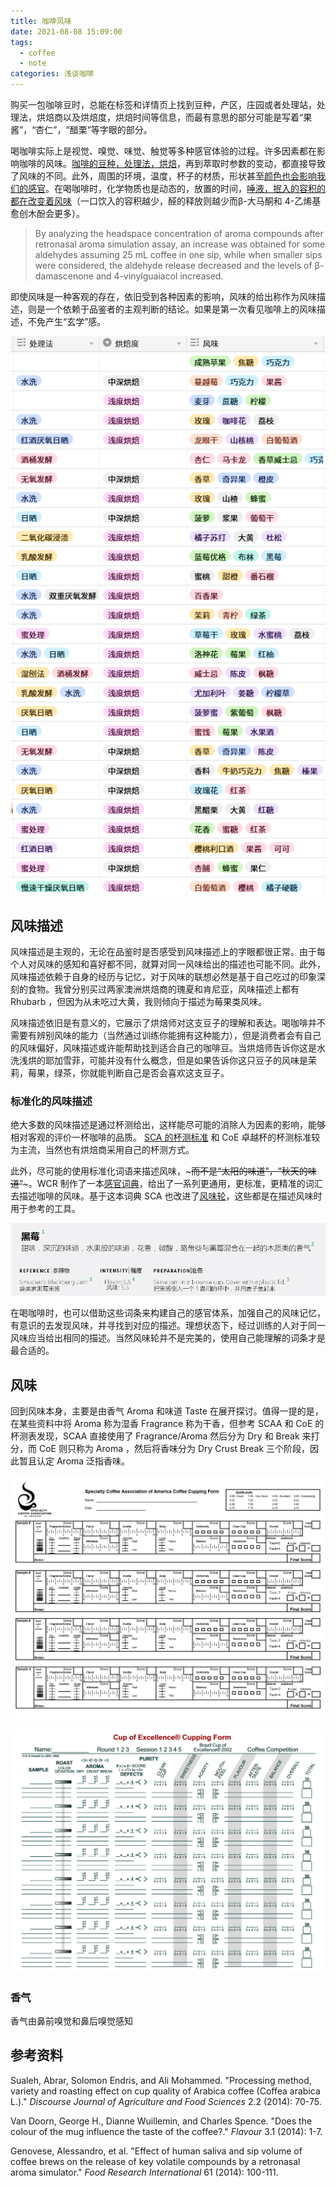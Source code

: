 ```yaml
---
title: 咖啡风味
date: 2021-08-08 15:09:00
tags: 
  - coffee
  - note
categories: 浅谈咖啡
---
```


购买一包咖啡豆时，总能在标签和详情页上找到豆种，产区，庄园或者处理站，处理法，烘焙商以及烘焙度，烘焙时间等信息，而最有意思的部分可能是写着“果酱”，“杏仁”，“醋栗”等字眼的部分。

喝咖啡实际上是视觉、嗅觉、味觉、触觉等多种感官体验的过程。许多因素都在影响咖啡的风味。[咖啡的豆种，处理法，烘焙](http://resjournals.org/JAFS/PDF/2014/Mar/Sualeh_et_al.pdf)，再到萃取时参数的变动，都直接导致了风味的不同。此外，周围的环境，温度，杯子的材质，形状甚至[颜色也会影响我们的感官](https://link.springer.com/article/10.1186/2044-7248-3-10)。在喝咖啡时，化学物质也是动态的，放置的时间，[唾液，抿入的容积的都在改变着风味](https://www.sciencedirect.com/science/article/abs/pii/S0963996914001446)（一口饮入的容积越少，醛的释放则越少而β-大马酮和 4-乙烯基愈创木酚会更多）。

> By analyzing the headspace concentration of aroma compounds after  retronasal aroma simulation assay, an increase was obtained for some  aldehydes assuming 25 mL coffee in one sip, while when smaller sips were considered, the aldehyde release decreased and the levels of  β-damascenone and 4-vinylguaiacol increased. 

即使风味是一种客观的存在，依旧受到各种因素的影响，风味的给出称作为风味描述，则是一个依赖于品鉴者的主观判断的结论。如果是第一次看见咖啡上的风味描述，不免产生“玄学”感。

![一些风味描述](/images/coffee/flavor.png)

<!-- more -->

## 风味描述

风味描述是主观的，无论在品鉴时是否感受到风味描述上的字眼都很正常。由于每个人对风味的感知和喜好都不同，就算对同一风味给出的描述也可能不同。此外，风味描述依赖于自身的经历与记忆，对于风味的联想必然是基于自己吃过的印象深刻的食物。我曾分别买过两家澳洲烘焙商的瑰夏和肯尼亚，风味描述上都有 Rhubarb ，但因为从未吃过大黄，我则倾向于描述为莓果类风味。

风味描述依旧是有意义的，它展示了烘焙师对这支豆子的理解和表达。喝咖啡并不需要有辨别风味的能力（当然通过训练你能拥有这种能力），但是消费者会有自己的风味偏好，风味描述或许能帮助找到适合自己的咖啡豆。当烘焙师告诉你这是水洗浅烘的耶加雪菲，可能并没有什么概念，但是如果告诉你这只豆子的风味是茉莉，莓果，绿茶，你就能判断自己是否会喜欢这支豆子。

### 标准化的风味描述

绝大多数的风味描述是通过杯测给出，这样能尽可能的消除人为因素的影响，能够相对客观的评价一杯咖啡的品质。 [SCA 的杯测标准](https://sca.coffee/research/coffee-standards) 和 CoE 卓越杯的杯测标准较为主流，当然也有烘焙商采用自己的杯测方式。

此外，尽可能的使用标准化词语来描述风味，~~~而不是“太阳的味道”，“秋天的味道”~~~。WCR 制作了一本[感官词典](https://worldcoffeeresearch.org/work/sensory-lexicon/)，给出了一系列更通用，更标准，更精准的词汇去描述咖啡的风味。基于这本词典 SCA 也改进了[风味轮](https://store.sca.coffee/products/the-coffee-tasters-flavor-wheel-poster)，这些都是在描述风味时用于参考的工具。

![sample lexicon entry](/images/coffee/sensory-lexicon.png)

在喝咖啡时，也可以借助这些词条来构建自己的感官体系，加强自己的风味记忆，有意识的去发现风味，并寻找到对应的描述。理想状态下，经过训练的人对于同一风味应当给出相同的描述。当然风味轮并不是完美的，使用自己能理解的词条才是最合适的。

## 风味

回到风味本身，主要是由香气 Aroma 和味道 Taste 在展开探讨。值得一提的是，在某些资料中将 Aroma 称为湿香 Fragrance 称为干香，但参考 SCAA 和 CoE 的杯测表发现，SCAA 直接使用了 Fragrance/Aroma 然后分为 Dry 和 Break 来打分，而 CoE 则只称为 Aroma ，然后将香味分为 Dry Crust Break 三个阶段，因此暂且认定 Aroma 泛指香味。

![SCAA Cupping Form](/images/coffee/scaa-cupping-form.png)

![CoE Cupping Form](/images/coffee/coe-cupping-form.png)

### 香气

香气由鼻前嗅觉和鼻后嗅觉感知

## 参考资料

Sualeh, Abrar, Solomon Endris, and Ali Mohammed. "Processing method,  variety and roasting effect on cup quality of Arabica coffee (Coffea  arabica L.)." *Discourse Journal of Agriculture and Food Sciences* 2.2 (2014): 70-75.

Van Doorn, George H., Dianne Wuillemin, and Charles Spence. "Does the colour of the mug influence the taste of the coffee?." *Flavour* 3.1 (2014): 1-7.

Genovese, Alessandro, et al. "Effect of human saliva and sip volume of  coffee brews on the release of key volatile compounds by a retronasal  aroma simulator." *Food Research International* 61 (2014): 100-111.

